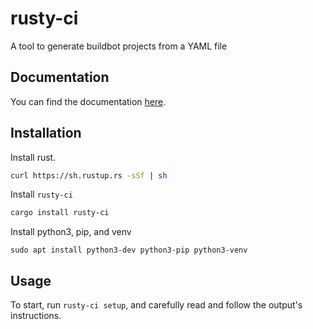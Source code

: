 # rusty-ci

A tool to generate buildbot projects from a YAML file


## Documentation

You can find the documentation [here](https://adam-mcdaniel.github.io/rusty-ci/).

## Installation

Install rust.

```bash
curl https://sh.rustup.rs -sSf | sh
```

Install `rusty-ci`

```bash
cargo install rusty-ci
```

Install python3, pip, and venv

```
sudo apt install python3-dev python3-pip python3-venv
```

## Usage

To start, run `rusty-ci setup`, and carefully read and follow the output's instructions.
